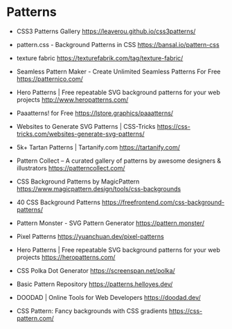 # Patterns

* CSS3 Patterns Gallery <https://leaverou.github.io/css3patterns/>
* pattern.css - Background Patterns in CSS <https://bansal.io/pattern-css>


* texture fabric <https://texturefabrik.com/tag/texture-fabric/>
* Seamless Pattern Maker - Create Unlimited Seamless Patterns For Free <https://patternico.com/>
* Hero Patterns | Free repeatable SVG background patterns for your web projects <http://www.heropatterns.com/>
* Paaatterns! for Free <https://lstore.graphics/paaatterns/>
* Websites to Generate SVG Patterns | CSS-Tricks <https://css-tricks.com/websites-generate-svg-patterns/>
* 5k+ Tartan Patterns | Tartanify.com <https://tartanify.com/>
* Pattern Collect – A curated gallery of patterns by awesome designers & illustrators <https://patterncollect.com/>
* CSS Background Patterns by MagicPattern <https://www.magicpattern.design/tools/css-backgrounds>
* 40 CSS Background Patterns <https://freefrontend.com/css-background-patterns/>
* Pattern Monster - SVG Pattern Generator <https://pattern.monster/>
* Pixel Patterns <https://yuanchuan.dev/pixel-patterns>
* Hero Patterns | Free repeatable SVG background patterns for your web projects <https://heropatterns.com/>
* CSS Polka Dot Generator <https://screenspan.net/polka/>
* Basic Pattern Repository <https://patterns.helloyes.dev/>
* DOODAD | Online Tools for Web Developers <https://doodad.dev/>
* CSS Pattern: Fancy backgrounds with CSS gradients <https://css-pattern.com/>

